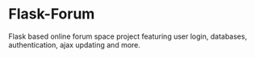 # Flask-Forum
Flask based online forum space project featuring user login, databases, authentication, ajax updating and more.
